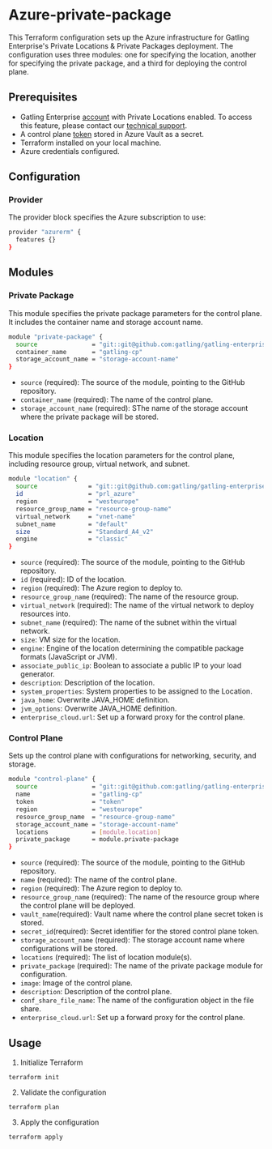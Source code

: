 # Azure-private-package

This Terraform configuration sets up the Azure infrastructure for Gatling Enterprise's Private Locations & Private Packages deployment. The configuration uses three modules: one for specifying the location, another for specifying the private package, and a third for deploying the control plane.

## Prerequisites

- Gatling Enterprise [account](https://auth.gatling.io/auth/realms/gatling/protocol/openid-connect/auth?client_id=gatling-enterprise-cloud-public&response_type=code&scope=openid&redirect_uri=https%3A%2F%2Fcloud.gatling.io%2Fr%2Fgatling) with Private Locations enabled. To access this feature, please contact our [technical support](https://gatlingcorp.atlassian.net/servicedesk/customer/portal/8/group/12/create/59?summary=Private+Locations&description=Contact%20email%3A%20%3Cemail%3E%0A%0AHello%2C%20we%20would%20like%20to%20enable%20the%20private%20locations%20feature%20on%20our%20organization.).
- A control plane [token](https://docs.gatling.io/reference/install/cloud/private-locations/introduction/#token) stored in Azure Vault as a secret.
- Terraform installed on your local machine.
- Azure credentials configured.

## Configuration

### Provider

The provider block specifies the Azure subscription to use:

```sh
provider "azurerm" {
  features {}
}
```

## Modules

### Private Package

This module specifies the private package parameters for the control plane. It includes the container name and storage account name.

```sh
module "private-package" {
  source               = "git::git@github.com:gatling/gatling-enterprise-control-plane-deployment//terraform/azure/private-package"
  container_name       = "gatling-cp"
  storage_account_name = "storage-account-name"
}
```

- `source` (required): The source of the module, pointing to the GitHub repository.
- `container_name` (required): The name of the control plane.
- `storage_account_name` (required): SThe name of the storage account where the private package will be stored.

### Location

This module specifies the location parameters for the control plane, including resource group, virtual network, and subnet.

```sh
module "location" {
  source              = "git::git@github.com:gatling/gatling-enterprise-control-plane-deployment//terraform/azure/location"
  id                  = "prl_azure"
  region              = "westeurope"
  resource_group_name = "resource-group-name"
  virtual_network     = "vnet-name"
  subnet_name         = "default"
  size                = "Standard_A4_v2"
  engine              = "classic"
}
```

- `source` (required): The source of the module, pointing to the GitHub repository.
- `id` (required): ID of the location.
- `region` (required): The Azure region to deploy to.
- `resource_group_name` (required): The name of the resource group.
- `virtual_network` (required): The name of the virtual network to deploy resources into.
- `subnet_name` (required): The name of the subnet within the virtual network.
- `size`: VM size for the location.
- `engine`: Engine of the location determining the compatible package formats (JavaScript or JVM).
- `associate_public_ip`: Boolean to associate a public IP to your load generator.
- `description`: Description of the location.
- `system_properties`: System properties to be assigned to the Location.
- `java_home`: Overwrite JAVA_HOME definition.
- `jvm_options`: Overwrite JAVA_HOME definition.
- `enterprise_cloud.url`: Set up a forward proxy for the control plane.

### Control Plane

Sets up the control plane with configurations for networking, security, and storage.

```sh
module "control-plane" {
  source               = "git::git@github.com:gatling/gatling-enterprise-control-plane-deployment//terraform/azure/control-plane"
  name                 = "gatling-cp"
  token                = "token"
  region               = "westeurope"
  resource_group_name  = "resource-group-name"
  storage_account_name = "storage-account-name"
  locations            = [module.location]
  private_package      = module.private-package
}
```

- `source` (required): The source of the module, pointing to the GitHub repository.
- `name` (required): The name of the control plane.
- `region` (required): The Azure region to deploy to.
- `resource_group_name` (required): The name of the resource group where the control plane will be deployed.
- `vault_name`(required): Vault name where the control plane secret token is stored.
- `secret_id`(required): Secret identifier for the stored control plane token.
- `storage_account_name` (required): The storage account name where configurations will be stored.
- `locations` (required): The list of location module(s).
- `private_package` (required): The name of the private package module for configuration.
- `image`: Image of the control plane.
- `description`: Description of the control plane.
- `conf_share_file_name`: The name of the configuration object in the file share.
- `enterprise_cloud.url`: Set up a forward proxy for the control plane.

## Usage

1. Initialize Terraform

```console
terraform init
```

2. Validate the configuration

```console
terraform plan
```

3. Apply the configuration

```console
terraform apply
```
